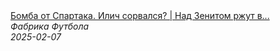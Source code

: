 <!--2025-02-07 10:26:44-->
<div class="yb">
  <a class="nodecor" href="/posts.html?sport/bomba_ot_spartaka_ilich_sorvalsya_nad_zenitom_rjut_v_brazilii">
    <img class="preview" data-videoid="R7yRZyGicmE" src="https://i3.ytimg.com/vi/R7yRZyGicmE/hqdefault.jpg" align="middle" alt="">
  </a>
  <div class="inlbl text">
    <a class="nodecor" href="/posts.html?sport/bomba_ot_spartaka_ilich_sorvalsya_nad_zenitom_rjut_v_brazilii">Бомба от Спартака. Илич сорвался? | Над Зенитом ржут в...</a><br>
    <i class="smaller2">Фабрика Футбола</i><br>
    <i class="smaller3">2025-02-07</i>
  </div>
</div>
